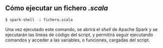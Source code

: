 ## Cómo ejecutar un fichero *.scala*

```sh
$ spark-shell -i fichero.scala
```
Una vez ejecutado este comando, se abrirá el *shell* de Apache Spark y se ejecutarán las líneas de código del script, y permitirá seguir ejecutando comandos y acceder a las variables, o funciones, cargadas del script.


